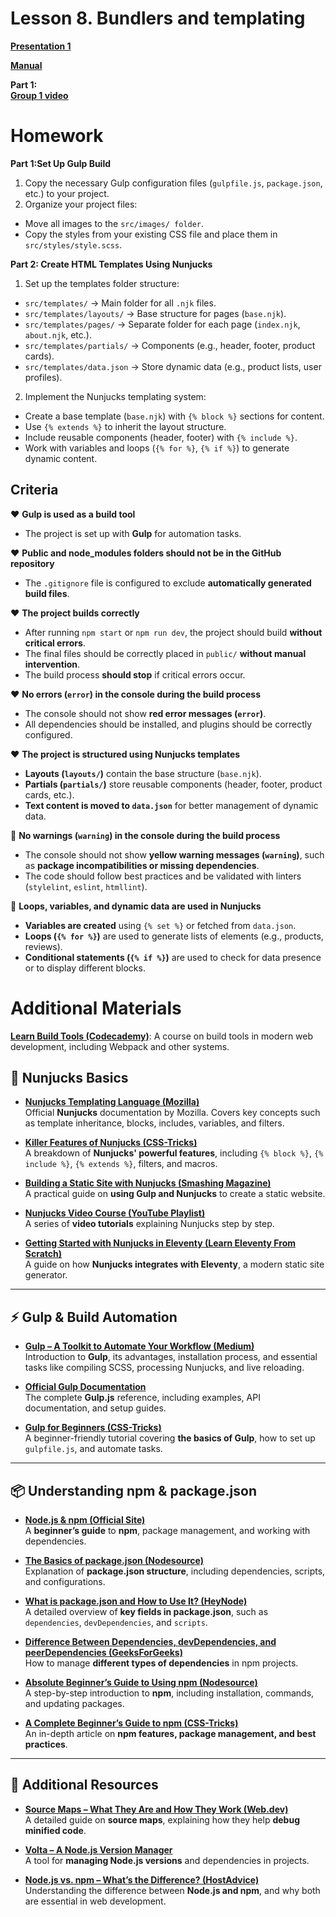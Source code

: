 # Lesson 8. Bundlers and templating 

**[Presentation 1](presentations/presentation-8-bundlers.pdf)**<br />
<!-- **[Presentation 2](presentations/presentation-8-templating.pdf)**<br /> -->
**[Manual](manuals/manual-8-bundlers.pdf)**<br /> 
<!-- **[Manual](manuals/manual-8-templating.pdf)**<br />  -->

**Part 1:** <br /> 
**[Group 1 video](https://drive.google.com/file/d/13g9c_Y1nAfJNX3lQchftC__sRSakatnw/view?usp=sharing)**<br />
<!-- **[Group 2 video]()**<br /> -->

<!-- **Part 2:** <br />
**[Group 1 video]()**<br />
**[Group 2 video]()**<br />  -->

# Homework

**Part 1:Set Up Gulp Build**
1. Copy the necessary Gulp configuration files (`gulpfile.js`, `package.json`, etc.) to your project.
2. Organize your project files:
- Move all images to the `src/images/ folder`.
- Copy the styles from your existing CSS file and place them in `src/styles/style.scss`.

**Part 2: Create HTML Templates Using Nunjucks**
1. Set up the templates folder structure:
- `src/templates/` → Main folder for all `.njk` files.
- `src/templates/layouts/` → Base structure for pages (`base.njk`).
- `src/templates/pages/` → Separate folder for each page (`index.njk`, `about.njk`, etc.).
- `src/templates/partials/` → Components (e.g., header, footer, product cards).
- `src/templates/data.json` → Store dynamic data (e.g., product lists, user profiles).

2. Implement the Nunjucks templating system:
- Create a base template (`base.njk`) with `{% block %}` sections for content.
- Use `{% extends %}` to inherit the layout structure.
- Include reusable components (header, footer) with `{% include %}`.
- Work with variables and loops (`{% for %}`, `{% if %}`) to generate dynamic content.

## Criteria 

❤️ **Gulp is used as a build tool**  
   - The project is set up with **Gulp** for automation tasks.  

❤️ **Public and node_modules folders should not be in the GitHub repository**  
   - The `.gitignore` file is configured to exclude **automatically generated build files**.  

❤️ **The project builds correctly**  
   - After running `npm start` or `npm run dev`, the project should build **without critical errors**.  
   - The final files should be correctly placed in `public/` **without manual intervention**.  
   - The build process **should stop** if critical errors occur.  

❤️ **No errors (`error`) in the console during the build process**  
   - The console should not show **red error messages (`error`)**.  
   - All dependencies should be installed, and plugins should be correctly configured.  

❤️ **The project is structured using Nunjucks templates**  
   - **Layouts (`layouts/`)** contain the base structure (`base.njk`).  
   - **Partials (`partials/`)** store reusable components (header, footer, product cards, etc.).  
   - **Text content is moved to `data.json`** for better management of dynamic data.  

💛 **No warnings (`warning`) in the console during the build process**  
   - The console should not show **yellow warning messages (`warning`)**, such as **package incompatibilities or missing dependencies**.  
   - The code should follow best practices and be validated with linters (`stylelint`, `eslint`, `htmllint`).  

💛 **Loops, variables, and dynamic data are used in Nunjucks**  
   - **Variables are created** using `{% set %}` or fetched from `data.json`.  
   - **Loops (`{% for %}`)** are used to generate lists of elements (e.g., products, reviews).  
   - **Conditional statements (`{% if %}`)** are used to check for data presence or to display different blocks.  


# Additional Materials

**[Learn Build Tools (Codecademy)](https://www.codecademy.com/learn/learn-build-tools)**: A course on build tools in modern web development, including Webpack and other systems.

## **📌 Nunjucks Basics**
- **[Nunjucks Templating Language (Mozilla)](https://mozilla.github.io/nunjucks/)**  
  Official **Nunjucks** documentation by Mozilla. Covers key concepts such as template inheritance, blocks, includes, variables, and filters.  

- **[Killer Features of Nunjucks (CSS-Tricks)](https://css-tricks.com/killer-features-of-nunjucks/)**  
  A breakdown of **Nunjucks' powerful features**, including `{% block %}`, `{% include %}`, `{% extends %}`, filters, and macros.  

- **[Building a Static Site with Nunjucks (Smashing Magazine)](https://www.smashingmagazine.com/2018/03/static-site-with-nunjucks/)**  
  A practical guide on **using Gulp and Nunjucks** to create a static website.  

- **[Nunjucks Video Course (YouTube Playlist)](https://www.youtube.com/playlist?list=PL_wra5HCV9SlMXNY8PSbht5fbTmAtCccI)**  
  A series of **video tutorials** explaining Nunjucks step by step.  

- **[Getting Started with Nunjucks in Eleventy (Learn Eleventy From Scratch)](https://learneleventyfromscratch.com/lesson/3.html#getting-started-with-nunjucks)**  
  A guide on how **Nunjucks integrates with Eleventy**, a modern static site generator.  

---

## **⚡ Gulp & Build Automation**
- **[Gulp – A Toolkit to Automate Your Workflow (Medium)](https://medium.com/@niranjanky14/gulp-a-toolkit-to-automate-and-enhance-your-workflow-ec3aa0a101bf)**  
  Introduction to **Gulp**, its advantages, installation process, and essential tasks like compiling SCSS, processing Nunjucks, and live reloading.  

- **[Official Gulp Documentation](https://gulpjs.com/)**  
  The complete **Gulp.js** reference, including examples, API documentation, and setup guides.  

- **[Gulp for Beginners (CSS-Tricks)](https://css-tricks.com/gulp-for-beginners/)**  
  A beginner-friendly tutorial covering **the basics of Gulp**, how to set up `gulpfile.js`, and automate tasks.  

---

## **📦 Understanding npm & package.json**
- **[Node.js & npm (Official Site)](https://nodejs.org/en/learn/getting-started/an-introduction-to-the-npm-package-manager)**  
  A **beginner’s guide** to **npm**, package management, and working with dependencies.  

- **[The Basics of package.json (Nodesource)](https://nodesource.com/blog/the-basics-of-package-json)**  
  Explanation of **package.json structure**, including dependencies, scripts, and configurations.  

- **[What is package.json and How to Use It? (HeyNode)](https://heynode.com/tutorial/what-packagejson/)**  
  A detailed overview of **key fields in package.json**, such as `dependencies`, `devDependencies`, and `scripts`.  

- **[Difference Between Dependencies, devDependencies, and peerDependencies (GeeksForGeeks)](https://www.geeksforgeeks.org/difference-between-dependencies-devdependencies-and-peerdependencies/)**  
  How to manage **different types of dependencies** in npm projects.  

- **[Absolute Beginner’s Guide to Using npm (Nodesource)](https://nodesource.com/blog/an-absolute-beginners-guide-to-using-npm)**  
  A step-by-step introduction to **npm**, including installation, commands, and updating packages.  

- **[A Complete Beginner’s Guide to npm (CSS-Tricks)](https://css-tricks.com/a-complete-beginners-guide-to-npm/)**  
  An in-depth article on **npm features, package management, and best practices**.  

---

## **🔗 Additional Resources**
- **[Source Maps – What They Are and How They Work (Web.dev)](https://web.dev/articles/source-maps)**  
  A detailed guide on **source maps**, explaining how they help **debug minified code**.  

- **[Volta – A Node.js Version Manager](https://docs.volta.sh/guide/getting-started)**  
  A tool for **managing Node.js versions** and dependencies in projects.  

- **[Node.js vs. npm – What’s the Difference? (HostAdvice)](https://hostadvice.com/blog/web-hosting/node-js/node-js-vs-npm/)**  
  Understanding the difference between **Node.js and npm**, and why both are essential in web development.  
